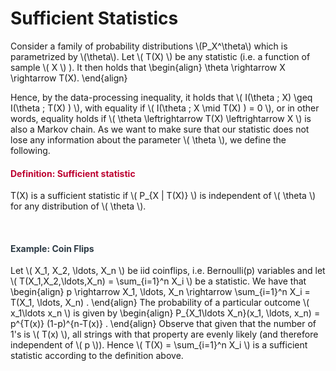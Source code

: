 # Sufficient Statistics

<p>Consider a family of probability distributions \(P_X^\theta\) which is parametrized by \(\theta\). Let \( T(X) \) be any statistic (i.e. a function of sample \( X \) ). It then holds that \begin{align} \theta \rightarrow X \rightarrow T(X). \end{align}</p>
<p>Hence, by the data-processing inequality, it holds that \( I(\theta ; X) \geq I(\theta ; T(X) ) \), with equality if \( I(\theta ; X \mid T(X) ) = 0 \), or in other words, equality holds if \( \theta \leftrightarrow T(X) \leftrightarrow X \) is also a Markov chain. As we want to make sure that our statistic does not lose any information about the parameter \( \theta \), we define the following.</p>
<div class="content-box pad-box-mini border border-trbl border-round">
<h4 style="color: #bc0031;"><strong>Definition: Sufficient statistic</strong></h4>
T(X) is a sufficient statistic if \( P_{X | T(X)} \) is independent of \( \theta \) for any distribution of \( \theta \).</div>
<p> </p>
<div class="content-box pad-box-mini border border-trbl border-round">
<h4 style="color: #2d3b45;"><strong>Example: Coin Flips</strong></h4>
Let \( X_1, X_2, \ldots, X_n \) be iid coinflips, i.e. Bernoulli(p) variables and let \( T(X_1,X_2,\ldots,X_n) = \sum_{i=1}^n X_i \) be a statistic. We have that \begin{align} p \rightarrow X_1, \ldots, X_n \rightarrow \sum_{i=1}^n X_i = T(X_1, \ldots, X_n) . \end{align} The probability of a particular outcome \( x_1\ldots x_n \) is given by \begin{align} P_{X_1\ldots X_n}(x_1, \ldots, x_n) = p^{T(x)} (1-p)^{n-T(x)} . \end{align} Observe that given that the number of 1's is \( T(x) \), all strings with that property are evenly likely (and therefore independent of \( p \)). Hence \( T(X) = \sum_{i=1}^n X_i \) is a sufficient statistic according to the definition above.</div>